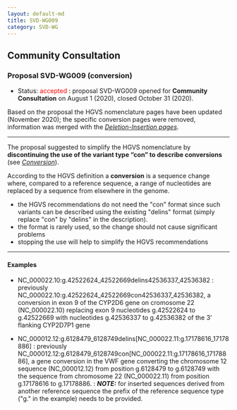 ```yaml
---
layout: default-md
title: SVD-WG009
category: SVD-WG
---
```


## Community Consultation

### Proposal SVD-WG009 (conversion)

*	Status: <font color="red">accepted</font>
	:	proposal SVD-WG009 opened for **Community Consultation** on August 1 (2020), closed October 31 (2020). 

Based on the proposal the HGVS nomenclature pages have been updated (November 2020); the specific conversion pages were removed, information was merged with the [_Deletion-Insertion pages_](/recommendations/DNA/variant/delins/).

* * *

The proposal suggested to simplify the HGVS nomenclature by **discontinuing the use of the variant type “con” to describe conversions** (see [<i>Conversion</i>](/recommendations/DNA/variant/conversion/)).

According to the HGVS definition a **conversion** is a sequence change where, compared to a reference sequence, a range of nucleotides are replaced by a sequence from elsewhere in the genome.

*	the HGVS recommendations do not need the "con" format since such variants can be described using the existing "delins" format (simply replace "con" by "delins" in the description).
*	the format is rarely used, so the change should not cause significant problems
*	stopping the use will help to simplify the HGVS recommendations

* * *

#### Examples

*	NC\_000022.10:g.42522624\_42522669delins42536337\_42536382
	:	previously NC\_000022.10:g.42522624\_42522669con42536337\_42536382, a conversion in exon 9 of the CYP2D6 gene on cromosome 22 (NC\_000022.10) replacing exon 9 nucleotides g.42522624 to g.42522669 with nucleotides g.42536337 to g.42536382 of the 3’ flanking CYP2D7P1 gene

*	NC\_000012.12:g.6128479\_6128749delins[NC\_000022.11:g.17178616\_17178886]
	:	previously NC\_000012.12:g.6128479\_6128749con[NC\_000022.11:g.17178616\_17178886], a gene conversion in the VWF gene converting the chromosome 12 sequence (NC\_000012.12) from position g.6128479 to g.6128749 with the sequence from chromosome 22 (NC\_000022.11) from position g.17178616 to g.17178886.
	:	_**NOTE:**_ for inserted sequences derived from another reference sequence the prefix of the reference sequence type ("g." in the example) needs to be provided.
